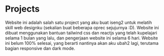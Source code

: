 # Projects
Website ini adalah salah satu project yang aku buat iseng2 untuk melatih skill web designku (sekalian buat beberapa oprec sejujurnya :D).
Website ini dibuat menggunakan bantuan tailwind css dan reactjs yang telah kupelajari selama 1 bulan yang lalu, dan pengerjaan website ini selama 6 hari.
Website ini belum 100% selesai, yang berarti nantinya akan aku ubah2 lagi, terutama bagian responsive dan dark mode.
